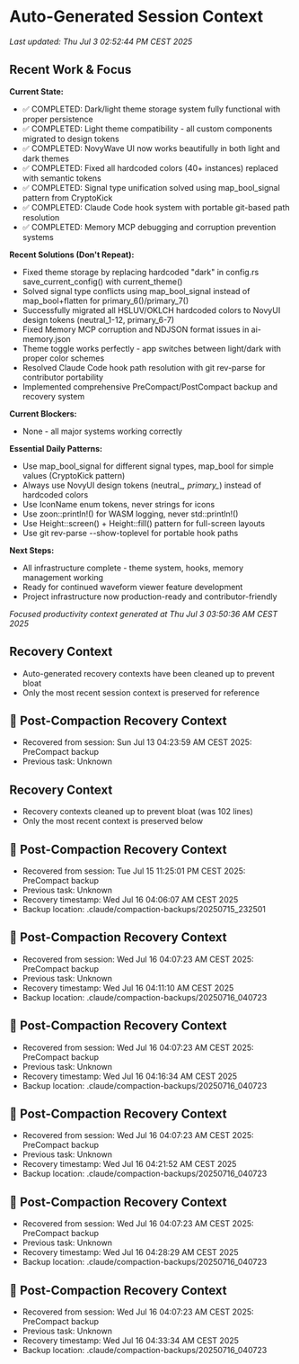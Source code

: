 # Auto-Generated Session Context

*Last updated: Thu Jul  3 02:52:44 PM CEST 2025*

## Recent Work & Focus

**Current State:**
- ✅ COMPLETED: Dark/light theme storage system fully functional with proper persistence
- ✅ COMPLETED: Light theme compatibility - all custom components migrated to design tokens
- ✅ COMPLETED: NovyWave UI now works beautifully in both light and dark themes
- ✅ COMPLETED: Fixed all hardcoded colors (40+ instances) replaced with semantic tokens
- ✅ COMPLETED: Signal type unification solved using map_bool_signal pattern from CryptoKick
- ✅ COMPLETED: Claude Code hook system with portable git-based path resolution
- ✅ COMPLETED: Memory MCP debugging and corruption prevention systems

**Recent Solutions (Don't Repeat):**
- Fixed theme storage by replacing hardcoded "dark" in config.rs save_current_config() with current_theme()
- Solved signal type conflicts using map_bool_signal instead of map_bool+flatten for primary_6()/primary_7()
- Successfully migrated all HSLUV/OKLCH hardcoded colors to NovyUI design tokens (neutral_1-12, primary_6-7)
- Fixed Memory MCP corruption and NDJSON format issues in ai-memory.json
- Theme toggle works perfectly - app switches between light/dark with proper color schemes
- Resolved Claude Code hook path resolution with git rev-parse for contributor portability
- Implemented comprehensive PreCompact/PostCompact backup and recovery system

**Current Blockers:**
- None - all major systems working correctly

**Essential Daily Patterns:**
- Use map_bool_signal for different signal types, map_bool for simple values (CryptoKick pattern)
- Always use NovyUI design tokens (neutral_*, primary_*) instead of hardcoded colors
- Use IconName enum tokens, never strings for icons  
- Use zoon::println!() for WASM logging, never std::println!()
- Use Height::screen() + Height::fill() pattern for full-screen layouts
- Use git rev-parse --show-toplevel for portable hook paths

**Next Steps:**
- All infrastructure complete - theme system, hooks, memory management working
- Ready for continued waveform viewer feature development
- Project infrastructure now production-ready and contributor-friendly

*Focused productivity context generated at Thu Jul  3 03:50:36 AM CEST 2025*


## Recovery Context
- Auto-generated recovery contexts have been cleaned up to prevent bloat
- Only the most recent session context is preserved for reference

## 🔄 Post-Compaction Recovery Context
- Recovered from session: Sun Jul 13 04:23:59 AM CEST 2025: PreCompact backup
- Previous task: Unknown

## Recovery Context
- Recovery contexts cleaned up to prevent bloat (was 102 lines)
- Only the most recent context is preserved below

## 🔄 Post-Compaction Recovery Context
- Recovered from session: Tue Jul 15 11:25:01 PM CEST 2025: PreCompact backup
- Previous task: Unknown
- Recovery timestamp: Wed Jul 16 04:06:07 AM CEST 2025
- Backup location: .claude/compaction-backups/20250715_232501

## 🔄 Post-Compaction Recovery Context
- Recovered from session: Wed Jul 16 04:07:23 AM CEST 2025: PreCompact backup
- Previous task: Unknown
- Recovery timestamp: Wed Jul 16 04:11:10 AM CEST 2025
- Backup location: .claude/compaction-backups/20250716_040723

## 🔄 Post-Compaction Recovery Context
- Recovered from session: Wed Jul 16 04:07:23 AM CEST 2025: PreCompact backup
- Previous task: Unknown
- Recovery timestamp: Wed Jul 16 04:16:34 AM CEST 2025
- Backup location: .claude/compaction-backups/20250716_040723

## 🔄 Post-Compaction Recovery Context
- Recovered from session: Wed Jul 16 04:07:23 AM CEST 2025: PreCompact backup
- Previous task: Unknown
- Recovery timestamp: Wed Jul 16 04:21:52 AM CEST 2025
- Backup location: .claude/compaction-backups/20250716_040723

## 🔄 Post-Compaction Recovery Context
- Recovered from session: Wed Jul 16 04:07:23 AM CEST 2025: PreCompact backup
- Previous task: Unknown
- Recovery timestamp: Wed Jul 16 04:28:29 AM CEST 2025
- Backup location: .claude/compaction-backups/20250716_040723

## 🔄 Post-Compaction Recovery Context
- Recovered from session: Wed Jul 16 04:07:23 AM CEST 2025: PreCompact backup
- Previous task: Unknown
- Recovery timestamp: Wed Jul 16 04:33:34 AM CEST 2025
- Backup location: .claude/compaction-backups/20250716_040723
